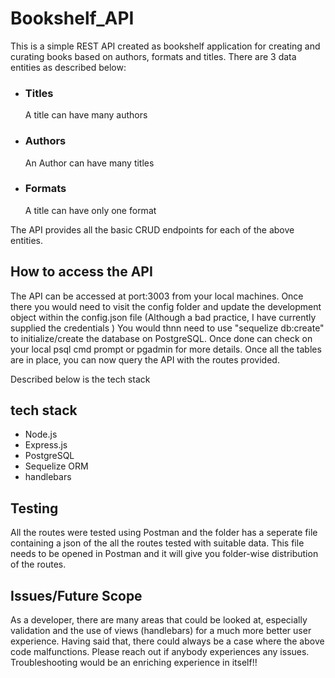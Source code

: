 # Bookshelf_API

This is a simple REST API created as bookshelf application  for creating and curating books based on authors, formats and titles. 
There are 3 data entities as described below:
<ul>
    <li><h3>Titles</h3><p>A title can have many authors</p></li>
    <li><h3>Authors</h3><p>An Author can have many titles</p></li>
    <li><h3>Formats</h3><p>A title can have only one format</p></li>
</ul>

The API provides all the basic CRUD endpoints for each of the above entities. 

## How to access the API

The API can be accessed at port:3003 from your local machines.
Once there you would need to visit the config folder and update the development object within the config.json file (Although a bad practice, I have currently supplied the credentials )
You would thnn need to use "sequelize db:create" to initialize/create the database on PostgreSQL. Once done can check on your local psql cmd prompt or pgadmin for more details.
Once all the tables are in place, you can now query the API with the routes provided. 

Described below is the tech stack

## tech stack

<ul>
    <li>Node.js</li>
    <li>Express.js</li>
    <li>PostgreSQL</li>
    <li>Sequelize ORM</li>
    <li>handlebars</li>
</ul>

## Testing

All the routes were tested using Postman and the folder has a seperate file containing a json of the all the routes tested with suitable data. This file needs to be opened in Postman and it will give you folder-wise distribution of the routes. 

## Issues/Future Scope

As a developer, there are many areas that could be looked at, especially validation and the use of views (handlebars) for a much more better user experience. Having said that, there could always be a case where the above code malfunctions. Please reach out if anybody experiences any issues. Troubleshooting would be an enriching experience in itself!!

